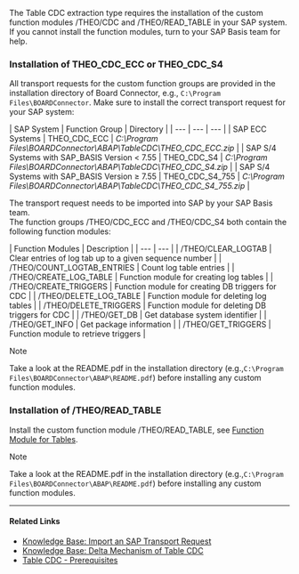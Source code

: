 The Table CDC extraction type requires the installation of the custom function modules /THEO/CDC and /THEO/READ_TABLE in your SAP system. If you cannot install the function modules, turn to your SAP Basis team for help.

### Installation of THEO_CDC_ECC or THEO_CDC_S4

All transport requests for the custom function groups are provided in the installation directory of Board Connector, e.g., `C:\Program Files\BOARDConnector`. Make sure to install the correct transport request for your SAP system:

| SAP System | Function Group | Directory | | --- | --- | --- | | SAP ECC Systems | THEO_CDC_ECC | *C:\\Program Files\\BOARDConnector\\ABAP\\TableCDC\\THEO_CDC_ECC.zip* | | SAP S/4 Systems with SAP_BASIS Version < 7.55 | THEO_CDC_S4 | *C:\\Program Files\\BOARDConnector\\ABAP\\TableCDC\\THEO_CDC_S4.zip* | | SAP S/4 Systems with SAP_BASIS Version ≥ 7.55 | THEO_CDC_S4_755 | *C:\\Program Files\\BOARDConnector\\ABAP\\TableCDC\\THEO_CDC_S4_755.zip* |

The transport request needs to be imported into SAP by your SAP Basis team.\
The function groups /THEO/CDC_ECC and /THEO/CDC_S4 both contain the following function modules:

| Function Modules | Description | | --- | --- | | /THEO/CLEAR_LOGTAB | Clear entries of log tab up to a given sequence number | | /THEO/COUNT_LOGTAB_ENTRIES | Count log table entries | | /THEO/CREATE_LOG_TABLE | Function module for creating log tables | | /THEO/CREATE_TRIGGERS | Function module for creating DB triggers for CDC | | /THEO/DELETE_LOG_TABLE | Function module for deleting log tables | | /THEO/DELETE_TRIGGERS | Function module for deleting DB triggers for CDC | | /THEO/GET_DB | Get database system identifier | | /THEO/GET_INFO | Get package information | | /THEO/GET_TRIGGERS | Function module to retrieve triggers |

Note

Take a look at the README.pdf in the installation directory (e.g.,`C:\Program Files\BOARDConnector\ABAP\README.pdf`) before installing any custom function modules.

### Installation of /THEO/READ_TABLE

Install the custom function module /THEO/READ_TABLE, see [Function Module for Tables](../custom-function-module-for-table-extraction/#installation-of-theoread_table).

Note

Take a look at the README.pdf in the installation directory (e.g.,`C:\Program Files\BOARDConnector\ABAP\README.pdf`) before installing any custom function modules.

______________________________________________________________________

#### Related Links

- [Knowledge Base: Import an SAP Transport Request](../../../knowledge-base/import-an-sap-transport-request/)
- [Knowledge Base: Delta Mechanism of Table CDC](../../../knowledge-base/table-cdc-mechanism/)
- [Table CDC - Prerequisites](../../table-cdc/#prerequisites)
